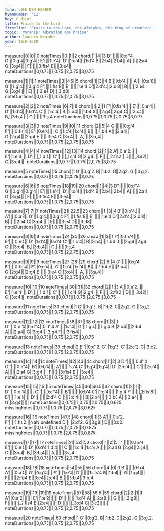 ```yaml
---
tune: LOBE DEN HERREN
hymnnumber: '12'
key: G Major
title: Praise to the Lord
firstline: 'Praise to the Lord, the Almighty, the King of creation!'
topic: 'Worship: Adoration and Praise'
author: Joachim Neander
year: 1650-1680
---
```

measure||0||0||0
noteTimes||0||1||2
chord||1||4||3
D''||||||0:d''4
G'||0:g'4||0:g'4||
E'||||1:e'4||
D'||1:d'4||||1:d'4
B||2:b4||2:b4||
A||||||2:a4
G||3:g4||||
F||||||3:fis4
E||||3:e4||
noteDurations||0,0.75||1,0.75||2,0.75||3,0.75

measure||1||1||1
noteTimes||3||4.5||5
chord||1||3||4
B'||0:b'4.||||
A'||||0:a'8||
G'||1:g'4.||||0:g'4
F'||||1:fis'8||
E'||||||1:e'4
D'||2:d'4.||2:d'8||
B||||||2:b4
G||3:g4.||||
E||||||3:e4
D||||3:d8||
noteDurations||0,0.75||1,0.75||2,0.75||3,0.75

measure||2||2||2
noteTimes||6||7||8
chord||1||2||1
F'||0:fis'4||||
E'||||0:e'4||
D'||1:d'4||||0:d'4
C'||||1:c'4||
B||2:b4||||1:b4
G||||2:g4||2:g4
C||||3:c4||
B,||3:b,4||||
G,||||||3:g,4
noteDurations||0,0.75||1,0.75||2,0.75||3,0.75

measure||3||3||3
noteTimes||9||10||11
chord||2||5||4
G'||||||0:g'4
F'||||0:fis'4||
E'||0:e'4||||
C'||1:c'4||1:c'4||
B||||||1:b4
A||||2:a4||
G||2:g4||||2:g4
E||||||3:e4
C||3:c4||||
A,||||3:a,4||
noteDurations||0,0.75||1,0.75||2,0.75||3,0.75

measure||4||4||4
noteTimes||12||13||14
chord||2||1||2
A'||0:a'2.||||
E'||1:e'4||||
D'||||_1:d'4||
C'||||||_1:c'4
G||2:g4||||
F||||_2:fis2||
D||||_3:d2||
C||3:c4||||
noteDurations||0,0.75||1,0.75||2,0.75||3,0.75

measure||5
noteTimes||15
chord||1
G'||0:g'2.
B||1:b2.
G||2:g2.
G,||3:g,2.
noteDurations||0,0.75||1,0.75||2,0.75||3,0.75

measure||6||6||6
noteTimes||18||19||20
chord||1||4||3
D''||||||0:d''4
G'||0:g'4||0:g'4||
E'||||1:e'4||
D'||1:d'4||||1:d'4
B||2:b4||2:b4||
A||||||2:a4
G||3:g4||||
F||||||3:fis4
E||||3:e4||
noteDurations||0,0.75||1,0.75||2,0.75||3,0.75

measure||7||7||7
noteTimes||21||22.5||23
chord||1||3||4
B'||0:b'4.||||
A'||||0:a'8||
G'||1:g'4.||||0:g'4
F'||||1:fis'8||
E'||||||1:e'4
D'||2:d'4.||2:d'8||
B||||||2:b4
G||3:g4.||||
E||||||3:e4
D||||3:d8||
noteDurations||0,0.75||1,0.75||2,0.75||3,0.75

measure||8||8||8
noteTimes||24||25||26
chord||1||2||1
F'||0:fis'4||||
E'||||0:e'4||
D'||1:d'4||||0:d'4
C'||||1:c'4||
B||2:b4||||1:b4
G||||2:g4||2:g4
C||||3:c4||
B,||3:b,4||||
G,||||||3:g,4
noteDurations||0,0.75||1,0.75||2,0.75||3,0.75

measure||9||9||9
noteTimes||27||28||29
chord||2||5||4
G'||||||0:g'4
F'||||0:fis'4||
E'||0:e'4||||
C'||1:c'4||1:c'4||
B||||||1:b4
A||||2:a4||
G||2:g4||||2:g4
E||||||3:e4
C||3:c4||||
A,||||3:a,4||
noteDurations||0,0.75||1,0.75||2,0.75||3,0.75

measure||10||10||10
noteTimes||30||31||32
chord||2||1||2
A'||0:a'2.||||
E'||1:e'4||||
D'||||_1:d'4||
C'||||||_1:c'4
G||2:g4||||
F||||_2:fis2||
D||||_3:d2||
C||3:c4||||
noteDurations||0,0.75||1,0.75||2,0.75||3,0.75

measure||11
noteTimes||33
chord||1
G'||0:g'2.
B||1:b2.
G||2:g2.
G,||3:g,2.
noteDurations||0,0.75||1,0.75||2,0.75||3,0.75

measure||12||12||12
noteTimes||36||37||38
chord||1||3||1
D''||0:d''4||0:d''4||0:d''4
A'||||1:a'4||
G'||1:g'4||||1:g'4
B||2:b4||||2:b4
A||||2:a4||
G||3:g4||||3:g4
F||||3:fis4||
noteDurations||0,0.75||1,0.75||2,0.75||3,0.75

measure||13
noteTimes||39
chord||2
E''||0:e''2.
G'||1:g'2.
C'||2:c'2.
C||3:c2.
noteDurations||0,0.75||1,0.75||2,0.75||3,0.75

measure||14||14||14
noteTimes||42||43||44
chord||1||2||3
D''||||||0:d''4
C''||||0:c''4||
B'||0:b'4||||
A'||||||1:a'4
G'||1:g'4||1:g'4||
D'||2:d'4||||
C'||||2:c'4||
A||||||2:a4
G||3:g4||||
F||||||3:fis4
E||||3:e4||
noteDurations||0,0.75||1,0.75||2,0.75||3,0.75

measure||15||15||15||15
noteTimes||45||46||46.5||47
chord||1||2||1||1
D''||0:d''4||||||
C''||||0:c''4||||
B'||||||||0:b'4
G'||1:g'4||||||1:g'4
F'||||||_1:fis'8||
E'||||1:e'8||||
D'||||||||2:d'4
C'||||2:c'4||||
B||2:b4||||||3:b8
A||||3:a4||||
G||3:g4||||||
noteDurations||0,0.75||1,0.75||2,0.75||3,0.625
missingNotes||0,0.75||1,0.75||2,0.75||3,0.625

measure||16||16
noteTimes||47.5||48
chord||1||3
A'||||0:a'2.
F'||||1:fis'2.||NaN:undefined
D'||||2:d'2.
G||3:g8||
D||||3:d2.
noteDurations||0,0.75||1,0.75||2,0.75||3,0.875
missingNotes||0,0.75||1,0.75||2,0.75||3,0.875

measure||17||17||17
noteTimes||51||52||53
chord||1||2||5
F'||||||0:fis'4
E'||||0:e'4||
D'||0:d'4;1:d'4||||
C'||||1:c'4||1:c'4
A||||||2:a4
G||2:g4||2:g4||
C||||3:c4||
B,||3:b,4||||
A,||||||3:a,4
noteDurations||0,0.75||1,0.75||2,0.75||3,0.75

measure||18||18||18
noteTimes||54||55||56
chord||4||0||0
B'||||||0:b'4
A'||||0:a'4||
G'||0:g'4||||
E'||||1:e'4||
D'||||||1:dis'4
B||1:b4||||
G||2:g4||||
F||||||2:fis4
E||3:e4||2:e4||
B,||||3:b,4||3:b,4
noteDurations||0,0.75||1,0.75||2,0.75||3,0.75

measure||19||19||19||19
noteTimes||57||58||58.5||59
chord||2||2||1||1
A'||0:a'2.||||||
E'||1:e'2||||||
D'||||||||_1:d'4
A||||_2:a8||||
G||||||_2:g8||
F||||||||_2:fis4
E||2:e4||||||
D||||||||_3:d4
C||3:c2||||||
noteDurations||0,0.75||1,0.75||2,0.75||3,0.75

measure||20
noteTimes||60
chord||1
G'||0:g'2.
B||1:b2.
G||2:g2.
G,||3:g,2.
noteDurations||0,0.75||1,0.75||2,0.75||3,0.75

